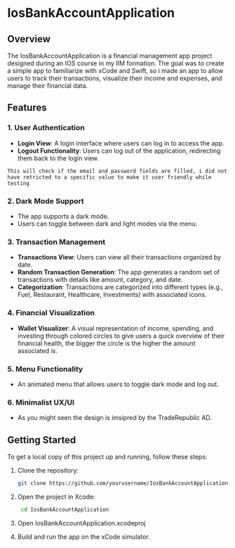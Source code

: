 # IosBankAccountApplication

## Overview

The IosBankAccountApplication is a financial management app project designed during an IOS course in my IIM formation. 
The goal was to create a simple app to familiarize with xCode and Swift, so i made an app to allow users to track their transactions, visualize their income and expenses, and manage their financial data.

## Features

### 1. User Authentication
- **Login View**: A login interface where users can log in to access the app.
- **Logout Functionality**: Users can log out of the application, redirecting them back to the login view.

 `This will check if the email and password fields are filled, i did not have retricted to a specific value to make it user friendly while testing`


### 2. Dark Mode Support
- The app supports a dark mode.
- Users can toggle between dark and light modes via the menu.

### 3. Transaction Management
- **Transactions View**: Users can view all their transactions organized by date.
- **Random Transaction Generation**: The app generates a random set of transactions with details like amount, category, and date.
- **Categorization**: Transactions are categorized into different types (e.g., Fuel, Restaurant, Healthcare, Investments) with associated icons.

### 4. Financial Visualization
- **Wallet Visualizer**: A visual representation of income, spending, and investing through colored circles to give users a quick overview of their financial health, the bigger the circle is the higher the amount associated is.

### 5. Menu Functionality
- An animated menu that allows users to toggle dark mode and log out.

### 6. Minimalist UX/UI
- As you might seen the design is imsipred by the TradeRepublic AD.



## Getting Started
To get a local copy of this project up and running, follow these steps:

1. Clone the repository:
   ```bash
   git clone https://github.com/yourusername/IosBankAccountApplication.git

2. Open the project in Xcode:
   ```bash
    cd IosBankAccountApplication

3. Open IosBankAccountApplication.xcodeproj

4. Build and run the app on the xCode simulator.
